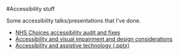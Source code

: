 #Accessibility stuff

Some accessibility talks/presentations that I've done.

- [NHS Choices accessibility audit and fixes](https://mcheung-nhs.github.io/accessibility/nhschoices-audit/)
- [Accessibility and visual impairment and design considerations](https://mcheung-nhs.github.io/accessibility/visual-impairment/)
- [Accessibility and assistive technology (.pptx)](https://mcheung-nhs.github.io/accessibility/assistive-tech/web-accessibility-assistive-technologies.pptx) 

